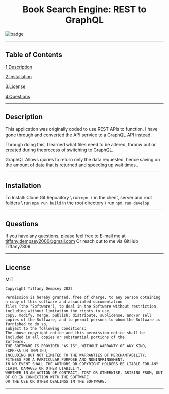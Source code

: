 
  <h1 align="center">Book Search Engine: REST to GraphQL</h1>
  
  ![badge](https://img.shields.io/badge/license-MIT-brightgreen)
  ***

  ## Table of Contents

  <a href="#description">1.Description </a>

  <a href="#install">2.Installation </a>

  <a href="#license">3.License </a> 

  <a href="#questions">4.Questions </a>
  ***


  <h2 id="describe">Description</h2>

  This application was originally coded to use REST APIs to function. I have gone through and converted the API service to a GraphQL API instead. 

  Through doing this, I learned what files need to be altered, thronw out or created during theprocess of switching to GraphQL.. 

  GraphQL Allows quiries to return only the data requested, hence saving on the amount of data that is returned and speeding up wait times..


  
  ***

  <h2 id="install">Installation</h2>

  To Install: Clone Git Repoaitory \ run `npm i` in the client, server and root folders \ run `npm run build` in the root directory \ run `npm run develop`
  ***


  <h2 id="questions">Questions</h2>

  If you have any questions, please feel free to E-mail me at tiffany.dempsey2000@gmail.com
  Or reach out to me via GitHub
  Tiffany7809
  

  ***


  <h2 id="license">License</h2>
  MIT
  
    Copyright Tiffany Dempsey 2022

    Permission is hereby granted, free of charge, to any person obtaining a copy of this software and associated documentation 
    files (the "Software"), to deal in the Software without restriction, including without limitation the rights to use, 
    copy, modify, merge, publish, distribute, sublicense, and/or sell copies of the Software, and to permit persons to whom the Software is furnished to do so, 
    subject to the following conditions:
    The above copyright notice and this permission notice shall be included in all copies or substantial portions of the 
    Software.
    THE SOFTWARE IS PROVIDED "AS IS", WITHOUT WARRANTY OF ANY KIND, EXPRESS OR IMPLIED, 
    INCLUDING BUT NOT LIMITED TO THE WARRANTIES OF MERCHANTABILITY, FITNESS FOR A PARTICULAR PURPOSE AND NONINFRINGEMENT. 
    IN NO EVENT SHALL THE AUTHORS OR COPYRIGHT HOLDERS BE LIABLE FOR ANY CLAIM, DAMAGES OR OTHER LIABILITY, 
    WHETHER IN AN ACTION OF CONTRACT, TORT OR OTHERWISE, ARISING FROM, OUT OF OR IN CONNECTION WITH THE SOFTWARE 
    OR THE USE OR OTHER DEALINGS IN THE SOFTWARE.
    


  ***